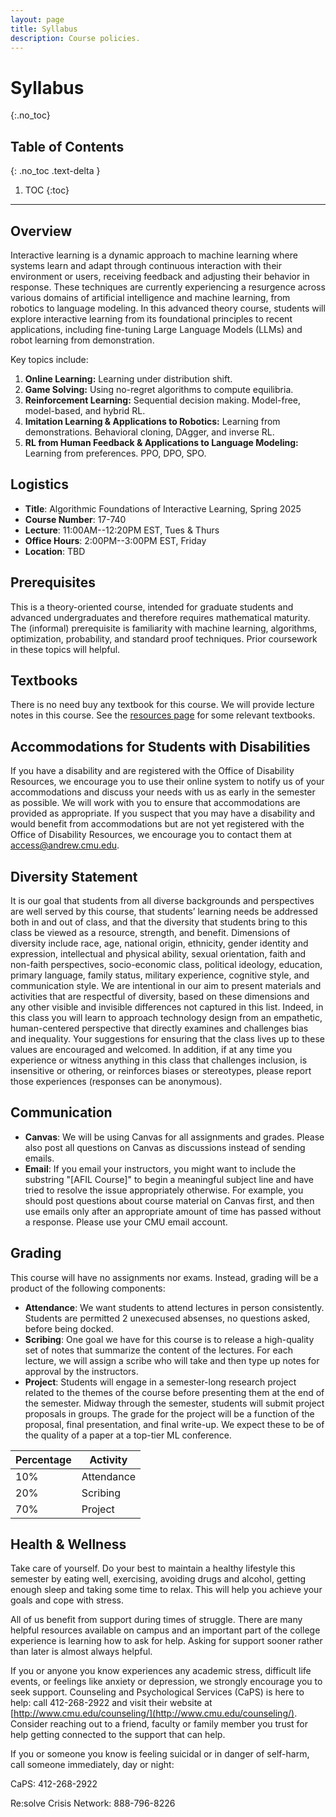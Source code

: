 ```yaml
---
layout: page
title: Syllabus
description: Course policies.
---
```


# Syllabus
{:.no_toc}

## Table of Contents
{: .no_toc .text-delta }

1. TOC
{:toc}

---

## Overview

Interactive learning is a dynamic approach to machine learning where systems learn and adapt through continuous interaction with their environment or users, receiving feedback and adjusting their behavior in response. These techniques are currently experiencing a resurgence across various domains of artificial intelligence and machine learning, from robotics to language modeling. In this advanced theory course, students will explore interactive learning from its foundational principles to recent applications, including fine-tuning Large Language Models (LLMs) and robot learning from demonstration. 

Key topics include:
1. **Online Learning:** Learning under distribution shift.
2. **Game Solving:** Using no-regret algorithms to compute equilibria.
3. **Reinforcement Learning:** Sequential decision making. Model-free, model-based, and hybrid RL.
4. **Imitation Learning & Applications to Robotics:** Learning from demonstrations. Behavioral cloning, DAgger, and inverse RL.
5. **RL from Human Feedback & Applications to Language Modeling:** Learning from preferences. PPO, DPO, SPO.

## Logistics
- **Title**: Algorithmic Foundations of Interactive Learning, Spring 2025
- **Course Number**: 17-740
- **Lecture**: 11:00AM--12:20PM EST, Tues & Thurs
- **Office Hours**: 2:00PM--3:00PM EST, Friday
- **Location**: TBD

## Prerequisites
This is a theory-oriented course, intended for graduate students and advanced undergraduates and therefore requires mathematical maturity. The (informal) prerequisite is familiarity with machine learning, algorithms, optimization, probability, and standard proof techniques. Prior coursework in these topics will helpful.

## Textbooks
There is no need buy any textbook for this course. We will provide lecture notes in this course. See the [resources page](https://interactive-learning-algos.github.io/resources/) for some relevant textbooks.

## Accommodations for Students with Disabilities
If you have a disability and are registered with the Office of Disability Resources, we encourage you to use their online system to notify us of your accommodations and discuss your needs with us as early in the semester as possible. We will work with you to ensure that accommodations are provided as appropriate. If you suspect that you may have a disability and would benefit from accommodations but are not yet registered with the Office of Disability Resources, we encourage you to contact them at [access@andrew.cmu.edu](access@andrew.cmu.edu).

## Diversity Statement
It is our goal that students from all diverse backgrounds and perspectives are well served by this course, that students’ learning needs be addressed both in and out of class, and that the diversity that students bring to this class be viewed as a resource, strength, and benefit. Dimensions of diversity include race, age, national origin, ethnicity, gender identity and expression, intellectual and physical ability, sexual orientation, faith and non-faith perspectives, socio-economic class, political ideology, education, primary language, family status, military experience, cognitive style, and communication style. We are intentional in our aim to present materials and activities that are respectful of diversity, based on
these dimensions and any other visible and invisible differences not captured in this list. Indeed, in this class you will learn to approach technology design from an empathetic, human-centered perspective that directly examines and challenges bias and inequality. Your suggestions for ensuring that the class lives up to these values are encouraged and welcomed. In addition, if at any time you experience or witness anything in this class that challenges inclusion, is insensitive or othering, or reinforces biases or stereotypes, please report those experiences (responses can be anonymous).

## Communication
- **Canvas**: We will be using Canvas for all assignments and grades. Please also post all questions on Canvas as discussions instead of sending emails.
- **Email**: If you email your instructors, you might want to include the substring "[AFIL Course]" to begin a meaningful subject line and have tried to resolve the issue appropriately otherwise. For example, you should post questions about course material on Canvas first, and then use emails only after an appropriate amount of time has passed without a response. Please use your CMU email account.

## Grading
This course will have no assignments nor exams. Instead, grading will be a product of the following components:

- **Attendance**: We want students to attend lectures in person consistently. Students are permitted 2 unexecused absenses, no questions asked, before being docked.
- **Scribing**: One goal we have for this course is to release a high-quality set of notes that summarize the content of the lectures. For each lecture, we will assign a scribe who will take and then type up notes for approval by the instructors.
- **Project**: Students will engage in a semester-long research project related to the themes of the course before presenting them at the end of the semester. Midway through the semester, students will submit project proposals in groups. The grade for the project will be a function of the proposal, final presentation, and final write-up. We expect these to be of the quality of a paper at a top-tier ML conference.

Percentage | Activity  | 
------|-----|
10%| Attendance |
20%| Scribing |
70%| Project |

## Health & Wellness
Take care of yourself. Do your best to maintain a healthy lifestyle this semester by eating well, exercising, avoiding drugs and alcohol, getting enough sleep and taking some time to relax. This will help you achieve your goals and cope with stress.

All of us benefit from support during times of struggle. There are many helpful resources available on campus and an important part of the college experience is learning how to ask for help. Asking for support sooner rather than later is almost always helpful.

If you or anyone you know experiences any academic stress, difficult life events, or feelings like anxiety or depression, we strongly encourage you to seek support. Counseling and Psychological Services (CaPS) is here to help: call 412-268-2922 and visit their website at [http://www.cmu.edu/counseling/](http://www.cmu.edu/counseling/). Consider reaching out to a friend, faculty or family member you trust for help getting connected to the support that can help.

If you or someone you know is feeling suicidal or in danger of self-harm, call someone immediately, day or night:

CaPS: 412-268-2922

Re:solve Crisis Network: 888-796-8226